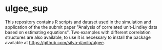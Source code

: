 # ulgee_sup

This repository contains R scripts and dataset used in the simulation and application of the the submit paper "Analysis of correlated unit-Lindley data based on estimating equations". Two examples with different correlation structures are also available, to use it is necessary to install the package available at https://github.com/silva-danilo/ulgee.
